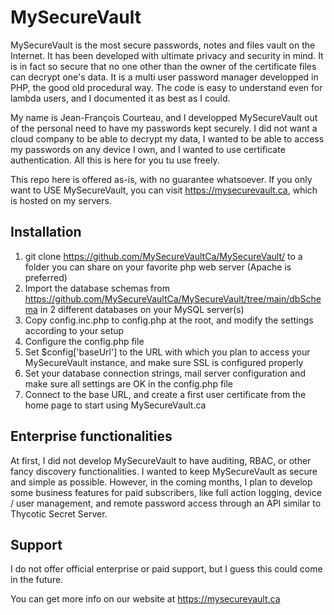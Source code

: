 # MySecureVault
MySecureVault is the most secure passwords, notes and files vault on the Internet. It has been developed with ultimate privacy and security in mind. It is in fact so secure that no one other than the owner of the certificate files can decrypt one's data. It is a multi user password manager developped in PHP, the good old procedural way. The code is easy to understand even for lambda users, and I documented it as best as I could.

My name is Jean-François Courteau, and I developped MySecureVault out of the personal need to have my passwords kept securely. I did not want a cloud company to be able to decrypt my data, I wanted to be able to access my passwords on any device I own, and I wanted to use certificate authentication. All this is here for you tu use freely.

This repo here is offered as-is, with no guarantee whatsoever. If you only want to USE MySecureVault, you can visit https://mysecurevault.ca, which is hosted on my servers.

## Installation
1. git clone https://github.com/MySecureVaultCa/MySecureVault/ to a folder you can share on your favorite php web server (Apache is preferred)
2. Import the database schemas from https://github.com/MySecureVaultCa/MySecureVault/tree/main/dbSchema in 2 different databases on your MySQL server(s)
3. Copy config.inc.php to config.php at the root, and modify the settings according to your setup
4. Configure the config.php file
5. Set $config['baseUrl'] to the URL with which you plan to access your MySecureVault instance, and make sure SSL is configured properly
6. Set your database connection strings, mail server configuration and make sure all settings are OK in the config.php file
7. Connect to the base URL, and create a first user certificate from the home page to start using MySecureVault.ca

## Enterprise functionalities
At first, I did not develop MySecureVault to have auditing, RBAC, or other fancy discovery functionalities. I wanted to keep MySecureVault as secure and simple as possible. However, in the coming months, I plan to develop some business features for paid subscribers, like full action logging, device / user management, and remote password access through an API similar to Thycotic Secret Server.

## Support
I do not offer official enterprise or paid support, but I guess this could come in the future.

You can get more info on our website at https://mysecurevault.ca
